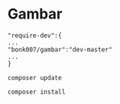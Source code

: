 # Gambar

```
"require-dev":{
...
"bonk007/gambar":"dev-master"
...
}
```

```
composer update
```

```
composer install
```
